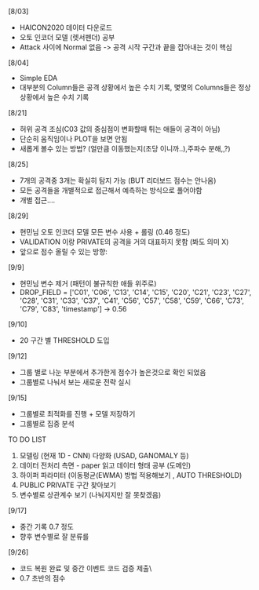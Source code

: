 [8/03]
+ HAICON2020 데이터 다운로드
+ 오토 인코더 모델 (렛서펜더) 공부
+ Attack 사이에 Normal 없음 -> 공격 시작 구간과 끝을 잡아내는 것이 핵심

[8/04]
+ Simple EDA
+ 대부분의 Column들은 공격 상황에서 높은 수치 기록, 몇몇의 Columns들은 정상 상황에서 높은 수치 기록 


[8/21]
+ 허위 공격 조심(C03 값의 중심점이 변화할때 튀는 애들이 공격이 아님)
+ 단순히 움직임이나 PLOT을 보면 안됨
+ 새롭게 볼수 있는 방법? (얼만큼 이동했는지(초당 이니까..),주파수 분해,,?) 


[8/25]
+ 7개의 공격중 3개는 확실히 탐지 가능 (BUT 리더보드 점수는 안나옴)
+ 모든 공격들을 개별적으로 접근해서 예측하는 방식으로 풀어야함
+ 개별 접근....



[8/29]
+ 현민님 오토 인코더 모델 모든 변수 사용 + 롤링 (0.46 정도)
+ VALIDATION 이랑 PRIVATE의 공격을 거의 대표하지 못함 (봐도 의미 X)
+ 앞으로 점수 올릴 수 있는 방향:

[9/9]
+ 현민님 변수 제거 (패턴이 불규칙한 애들 위주로)
+ DROP_FIELD = ['C01', 'C06', 'C13', 'C14', 'C15', 'C20', 'C21', 'C23', 'C27', 'C28', 
              'C31', 'C33', 'C37', 'C41', 'C56', 'C57', 'C58', 'C59', 'C66', 'C73', 'C79', 'C83',
              'timestamp'] -> 0.56
             
             
[9/10]
+ 20 구간 별 THRESHOLD 도입

[9/12]
+ 그룹 별로 나눈 부분에서 추가한게 점수가 높은것으로 확인 되었음
+ 그룹별로 나눠서 보는 새로운 전략 실시

[9/15]
+ 그룹별로 최적화를 진행 + 모델 저장하기 
+ 그룹별로 집중 분석

TO DO LIST
1. 모델링 (현재 1D - CNN) 다양화 (USAD, GANOMALY 등)
2. 데이터 전처리 측면 - paper 읽고 데이터 형태 공부 (도메인)
3. 하이퍼 파라미터 (이동평균(EWMA) 방법 적용해보기 ,  AUTO THRESHOLD)
4. PUBLIC PRIVATE 구간 찾아보기 
5. 변수별로 상관계수 보기 (나눠지지만 잘 못찾겠음)


[9/17]
+ 중간 기록 0.7 정도 
+ 향후 변수별로 잘 분류를 

[9/26]
+ 코드 복원 완료 및 중간 이벤트 코드 검증 제출\
+ 0.7 초반의 점수 
           
